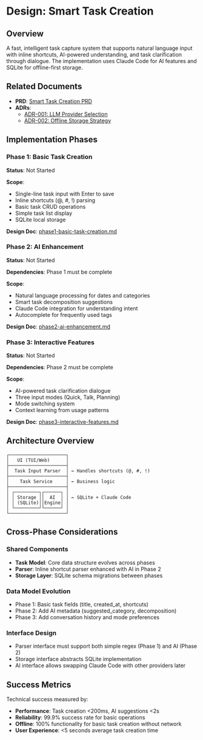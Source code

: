 # Design: Smart Task Creation

## Overview

A fast, intelligent task capture system that supports natural language input with inline shortcuts, AI-powered understanding, and task clarification through dialogue. The implementation uses Claude Code for AI features and SQLite for offline-first storage.

## Related Documents

- **PRD**: [Smart Task Creation PRD](../../prd/smart_task_creation.md)
- **ADRs**:
  - [ADR-001: LLM Provider Selection](../../adr/001-llm-provider-selection.md)
  - [ADR-002: Offline Storage Strategy](../../adr/002-offline-storage-strategy.md)

## Implementation Phases

### Phase 1: Basic Task Creation

**Status**: Not Started

**Scope**:

- Single-line task input with Enter to save
- Inline shortcuts (@, #, !) parsing
- Basic task CRUD operations
- Simple task list display
- SQLite local storage

**Design Doc**: [phase1-basic-task-creation.md](./phase1-basic-task-creation.md)

### Phase 2: AI Enhancement

**Status**: Not Started

**Dependencies**: Phase 1 must be complete

**Scope**:

- Natural language processing for dates and categories
- Smart task decomposition suggestions
- Claude Code integration for understanding intent
- Autocomplete for frequently used tags

**Design Doc**: [phase2-ai-enhancement.md](./phase2-ai-enhancement.md)

### Phase 3: Interactive Features

**Status**: Not Started

**Dependencies**: Phase 2 must be complete

**Scope**:

- AI-powered task clarification dialogue
- Three input modes (Quick, Talk, Planning)
- Mode switching system
- Context learning from usage patterns

**Design Doc**: [phase3-interactive-features.md](./phase3-interactive-features.md)

## Architecture Overview

```
┌─────────────────────┐
│   UI (TUI/Web)      │
├─────────────────────┤
│  Task Input Parser  │ ← Handles shortcuts (@, #, !)
├─────────────────────┤
│    Task Service     │ ← Business logic
├─────────────────────┤
│ ┌─────────┐┌──────┐ │
│ │ Storage ││  AI  │ │ ← SQLite + Claude Code
│ │ (SQLite)││Engine│ │
│ └─────────┘└──────┘ │
└─────────────────────┘
```

## Cross-Phase Considerations

### Shared Components

- **Task Model**: Core data structure evolves across phases
- **Parser**: Inline shortcut parser enhanced with AI in Phase 2
- **Storage Layer**: SQLite schema migrations between phases

### Data Model Evolution

- Phase 1: Basic task fields (title, created_at, shortcuts)
- Phase 2: Add AI metadata (suggested_category, decomposition)
- Phase 3: Add conversation history and mode preferences

### Interface Design

- Parser interface must support both simple regex (Phase 1) and AI (Phase 2)
- Storage interface abstracts SQLite implementation
- AI interface allows swapping Claude Code with other providers later

## Success Metrics

Technical success measured by:

- **Performance**: Task creation <200ms, AI suggestions <2s
- **Reliability**: 99.9% success rate for basic operations
- **Offline**: 100% functionality for basic task creation without network
- **User Experience**: <5 seconds average task creation time
